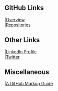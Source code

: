 ## GitHub Links
|[Overview](https://github.com/ismccarthy)
<br>
|[Repositories](https://github.com/ismccarthy?tab=repositories)
## Other Links
|[LinkedIn Profile](https://www.linkedin.com/in/ismccarthy/)
<br>
|[Twitter](https://twitter.com/iansmccarthy)
<br>
## Miscellaneous
|[A GitHub Markup Guide](https://guides.github.com/features/mastering-markdown/)
